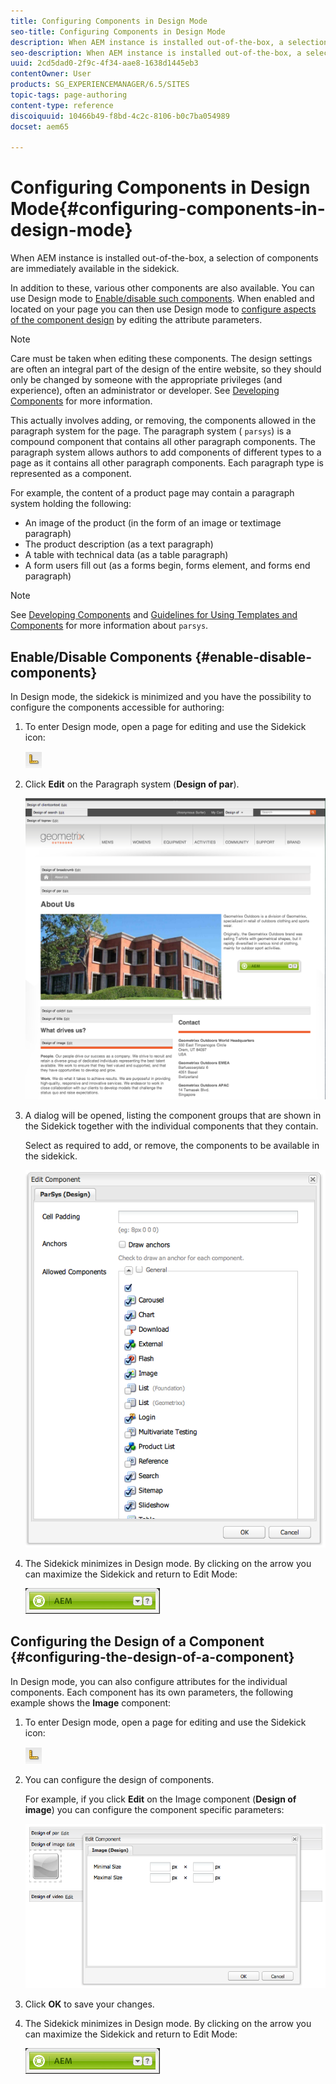 ```yaml
---
title: Configuring Components in Design Mode
seo-title: Configuring Components in Design Mode
description: When AEM instance is installed out-of-the-box, a selection of components are immediately available in the sidekick. In addition to these, various other components are also available. You can use Design mode to Enable/disable such components.
seo-description: When AEM instance is installed out-of-the-box, a selection of components are immediately available in the sidekick. In addition to these, various other components are also available. You can use Design mode to Enable/disable such components.
uuid: 2cd5dad0-2f9c-4f34-aae8-1638d1445eb3
contentOwner: User
products: SG_EXPERIENCEMANAGER/6.5/SITES
topic-tags: page-authoring
content-type: reference
discoiquuid: 10466b49-f8bd-4c2c-8106-b0c7ba054989
docset: aem65

---
```


# Configuring Components in Design Mode{#configuring-components-in-design-mode}

When AEM instance is installed out-of-the-box, a selection of components are immediately available in the sidekick.

In addition to these, various other components are also available. You can use Design mode to [Enable/disable such components](#enabledisablecomponentsusingdesignmode). When enabled and located on your page you can then use Design mode to [configure aspects of the component design](#configuringcomponentsusingdesignmode) by editing the attribute parameters.

>[!NOTE]
>
>Care must be taken when editing these components. The design settings are often an integral part of the design of the entire website, so they should only be changed by someone with the appropriate privileges (and experience), often an administrator or developer. See [Developing Components](/help/sites-developing/components.md) for more information.

This actually involves adding, or removing, the components allowed in the paragraph system for the page. The paragraph system ( `parsys`) is a compound component that contains all other paragraph components. The paragraph system allows authors to add components of different types to a page as it contains all other paragraph components. Each paragraph type is represented as a component.

For example, the content of a product page may contain a paragraph system holding the following:

* An image of the product (in the form of an image or textimage paragraph)
* The product description (as a text paragraph)
* A table with technical data (as a table paragraph)
* A form users fill out (as a forms begin, forms element, and forms end paragraph)

>[!NOTE]
>
>See [Developing Components](/help/sites-developing/components.md#paragraphsystem) and [Guidelines for Using Templates and Components](/help/sites-developing/dev-guidelines-bestpractices.md#guidelines-for-using-templates-and-components) for more information about `parsys`.

## Enable/Disable Components {#enable-disable-components}

In Design mode, the sidekick is minimized and you have the possibility to configure the components accessible for authoring:

1. To enter Design mode, open a page for editing and use the Sidekick icon:

   ![](do-not-localize/chlimage_1.png)

1. Click **Edit** on the Paragraph system (**Design of par**).

   ![screen_shot_2012-02-08at102726am](assets/screen_shot_2012-02-08at102726am.png)

1. A dialog will be opened, listing the component groups that are shown in the Sidekick together with the individual components that they contain.

   Select as required to add, or remove, the components to be available in the sidekick.

   ![screen_shot_2012-02-08at103407am](assets/screen_shot_2012-02-08at103407am.png)

1. The Sidekick minimizes in Design mode. By clicking on the arrow you can maximize the Sidekick and return to Edit Mode:

   ![](do-not-localize/sidekick-collapsed.png)

## Configuring the Design of a Component {#configuring-the-design-of-a-component}

In Design mode, you can also configure attributes for the individual components. Each component has its own parameters, the following example shows the **Image** component:

1. To enter Design mode, open a page for editing and use the Sidekick icon:

   ![](do-not-localize/chlimage_1-1.png)

1. You can configure the design of components.

   For example, if you click **Edit** on the Image component (**Design of image**) you can configure the component specific parameters:

   ![chlimage_1-5](assets/chlimage_1-5.png)

1. Click **OK** to save your changes.

1. The Sidekick minimizes in Design mode. By clicking on the arrow you can maximize the Sidekick and return to Edit Mode:

   ![](do-not-localize/sidekick-collapsed-1.png)

